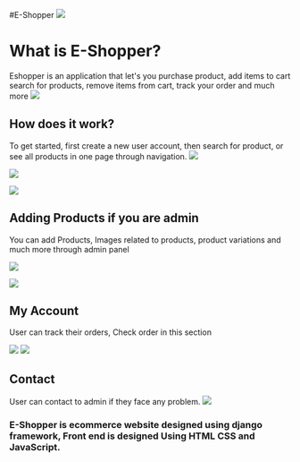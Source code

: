 #E-Shopper
![](http://i.imgur.com/Ifw1MRk.jpg)

# What is E-Shopper?

Eshopper is an application that let's you purchase product, add items to cart search for products, remove items from cart, track your order and much more
![](http://i.imgur.com/RryWy1q.jpg)

## How does it work?

To get started, first create a new user account, then search for product, or see all products in one page through navigation. 
![](http://i.imgur.com/Ifw1MRk.jpg)

![](http://i.imgur.com/KmlGUxt.png)

![](http://i.imgur.com/QhmxOwS.png)

## Adding Products if you are admin

You can add Products, Images related to products, product variations and much more through admin panel

![](http://i.imgur.com/1UM4EGM.png)

![](http://i.imgur.com/XOO4xRh.png)

## My Account

User can track their orders, Check order in this section

![](http://i.imgur.com/2jRQucr.png)
![](http://i.imgur.com/iu7c3Lu.png)

## Contact

User can contact to admin if they face any problem.
![](http://i.imgur.com/TcstKUO.png)

### E-Shopper is ecommerce website designed using django framework, Front end is designed Using HTML CSS and JavaScript.


